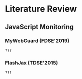 # Literature Review

## JavaScript Monitoring

### MyWebGuard (FDSE'2019)

    ???
    
### FlashJax (TDSE'2015)

    ???
